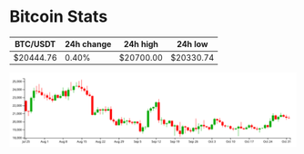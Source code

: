 # Bitcoin Stats

BTC/USDT|24h change|24h high|24h low|
|---|---|---|---|
|$20444.76|0.40%|$20700.00|$20330.74|

<img src="./chart.svg">
